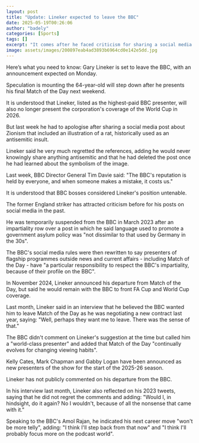 ```yaml
---
layout: post
title: "Update: Lineker expected to leave the BBC"
date: 2025-05-19T00:26:06
author: "badely"
categories: [Sports]
tags: []
excerpt: "It comes after he faced criticism for sharing a social media post about Zionism."
image: assets/images/200897eab4ad3893b6964cd0e142e5dd.jpg
---
```


Here’s what you need to know: Gary Lineker is set to leave the BBC, with an announcement expected on Monday.

Speculation is mounting the 64-year-old will step down after he presents his final Match of the Day next weekend.

It is understood that Lineker, listed as the highest-paid BBC presenter, will also no longer present the corporation's coverage of the World Cup in 2026.

But last week he had to apologise after sharing a social media post about Zionism that included an illustration of a rat, historically used as an antisemitic insult.

Lineker said he very much regretted the references, adding he would never knowingly share anything antisemitic and that he had deleted the post once he had learned about the symbolism of the image.

Last week, BBC Director General Tim Davie said: "The BBC's reputation is held by everyone, and when someone makes a mistake, it costs us."

It is understood that BBC bosses considered Lineker's position untenable.

The former England striker has attracted criticism before for his posts on social media in the past.

He was temporarily suspended from the BBC in March 2023 after an impartiality row over a post in which he said language used to promote a government asylum policy was "not dissimilar to that used by Germany in the 30s".

The BBC's social media rules were then rewritten to say presenters of flagship programmes outside news and current affairs - including Match of the Day - have "a particular responsibility to respect the BBC's impartiality, because of their profile on the BBC".

In November 2024, Lineker announced his departure from Match of the Day, but said he would remain with the BBC to front FA Cup and World Cup coverage.

Last month, Lineker said in an interview that he believed the BBC wanted him to leave Match of the Day as he was negotiating a new contract last year, saying: "Well, perhaps they want me to leave. There was the sense of that."

The BBC didn't comment on Lineker's suggestion at the time but called him a "world-class presenter" and added that Match of the Day "continually evolves for changing viewing habits".

Kelly Cates, Mark Chapman and Gabby Logan have been announced as new presenters of the show for the start of the 2025-26 season. 

Lineker has not publicly commented on his departure from the BBC.

In his interview last month, Lineker also reflected on his 2023 tweets, saying that he did not regret the comments and adding: "Would I, in hindsight, do it again? No I wouldn't, because of all the nonsense that came with it."

Speaking to the BBC's Amol Rajan, he indicated his next career move "won't be more telly", adding: "I think I'll step back from that now" and "I think I'll probably focus more on the podcast world".

